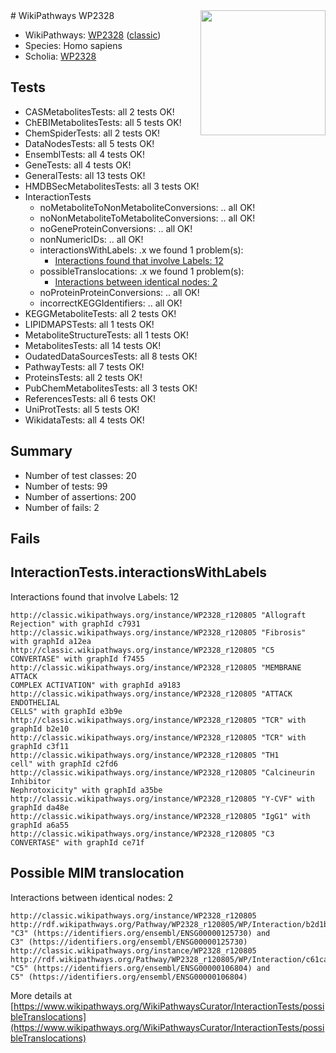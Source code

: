 <img style="float: right; width: 200px" src="https://upload.wikimedia.org/wikipedia/commons/thumb/8/83/Wplogo_with_text_500.png/640px-Wplogo_with_text_500.png" />
# WikiPathways WP2328

* WikiPathways: [WP2328](https://wikipathways.org/pathways/WP2328) ([classic](https://classic.wikipathways.org/instance/WP2328))
* Species: Homo sapiens
* Scholia: [WP2328](https://scholia.toolforge.org/wikipathways/WP2328)
## Tests
* CASMetabolitesTests: all 2 tests OK!
* ChEBIMetabolitesTests: all 5 tests OK!
* ChemSpiderTests: all 2 tests OK!
* DataNodesTests: all 5 tests OK!
* EnsemblTests: all 4 tests OK!
* GeneTests: all 4 tests OK!
* GeneralTests: all 13 tests OK!
* HMDBSecMetabolitesTests: all 3 tests OK!
* InteractionTests
    * noMetaboliteToNonMetaboliteConversions: .. all OK!
    * noNonMetaboliteToMetaboliteConversions: .. all OK!
    * noGeneProteinConversions: .. all OK!
    * nonNumericIDs: .. all OK!
    * interactionsWithLabels: .x we found 1 problem(s):
        * [Interactions found that involve Labels: 12](#fe97a8ba)
    * possibleTranslocations: .x we found 1 problem(s):
        * [Interactions between identical nodes: 2](#1c118207)
    * noProteinProteinConversions: .. all OK!
    * incorrectKEGGIdentifiers: .. all OK!
* KEGGMetaboliteTests: all 2 tests OK!
* LIPIDMAPSTests: all 1 tests OK!
* MetaboliteStructureTests: all 1 tests OK!
* MetabolitesTests: all 14 tests OK!
* OudatedDataSourcesTests: all 8 tests OK!
* PathwayTests: all 7 tests OK!
* ProteinsTests: all 2 tests OK!
* PubChemMetabolitesTests: all 3 tests OK!
* ReferencesTests: all 6 tests OK!
* UniProtTests: all 5 tests OK!
* WikidataTests: all 4 tests OK!


## Summary

* Number of test classes: 20
* Number of tests: 99
* Number of assertions: 200
* Number of fails: 2

## Fails

<a name="fe97a8ba" />

## InteractionTests.interactionsWithLabels

Interactions found that involve Labels: 12
```
http://classic.wikipathways.org/instance/WP2328_r120805 "Allograft Rejection" with graphId c7931
http://classic.wikipathways.org/instance/WP2328_r120805 "Fibrosis" with graphId a12ea
http://classic.wikipathways.org/instance/WP2328_r120805 "C5 CONVERTASE" with graphId f7455
http://classic.wikipathways.org/instance/WP2328_r120805 "MEMBRANE ATTACK 
COMPLEX ACTIVATION" with graphId a9183
http://classic.wikipathways.org/instance/WP2328_r120805 "ATTACK
ENDOTHELIAL
CELLS" with graphId e3b9e
http://classic.wikipathways.org/instance/WP2328_r120805 "TCR" with graphId b2e10
http://classic.wikipathways.org/instance/WP2328_r120805 "TCR" with graphId c3f11
http://classic.wikipathways.org/instance/WP2328_r120805 "TH1
cell" with graphId c2fd6
http://classic.wikipathways.org/instance/WP2328_r120805 "Calcineurin Inhibitor 
Nephrotoxicity" with graphId a35be
http://classic.wikipathways.org/instance/WP2328_r120805 "Y-CVF" with graphId da48e
http://classic.wikipathways.org/instance/WP2328_r120805 "IgG1" with graphId a6a55
http://classic.wikipathways.org/instance/WP2328_r120805 "C3 CONVERTASE" with graphId ce71f
```

<a name="1c118207" />

## Possible MIM translocation

Interactions between identical nodes: 2
```
http://classic.wikipathways.org/instance/WP2328_r120805 http://rdf.wikipathways.org/Pathway/WP2328_r120805/WP/Interaction/b2d1b "C3" (https://identifiers.org/ensembl/ENSG00000125730) and 
C3" (https://identifiers.org/ensembl/ENSG00000125730)
http://classic.wikipathways.org/instance/WP2328_r120805 http://rdf.wikipathways.org/Pathway/WP2328_r120805/WP/Interaction/c61ca "C5" (https://identifiers.org/ensembl/ENSG00000106804) and 
C5" (https://identifiers.org/ensembl/ENSG00000106804)
```

More details at [https://www.wikipathways.org/WikiPathwaysCurator/InteractionTests/possibleTranslocations](https://www.wikipathways.org/WikiPathwaysCurator/InteractionTests/possibleTranslocations)

